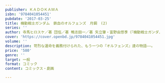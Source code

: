 ```yaml
---
publisher: ＫＡＤＯＫＡＷＡ
isbn: '9784041054451'
pubdate: '2017-03-25'
title: 機動戦士ガンダム　鉄血のオルフェンズ　月鋼　(2)
series: ''
author: 寺馬ヒロスケ／著 団伍／著 鴨志田一／著 矢立肇・富野由悠季（『機動戦士ガンダム鉄血のオルフェンズ』より）／原著
cover: 'https://cover.openbd.jp/9784041054451.jpg'
volume: ''
description: 苛烈な運命を義務付けられた、もう一つの『オルフェンズ』達の物語――。
price: '580'
genre: ''
target: 一般
format: コミック
content: コミックス・劇画

---
```

